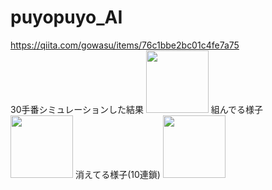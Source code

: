 # puyopuyo_AI
https://qiita.com/gowasu/items/76c1bbe2bc01c4fe7a75
<br>
30手番シミュレーションした結果
<img src="https://user-images.githubusercontent.com/91199395/157707041-52be3673-5ccf-4dca-96db-a8f5ce6d81d5.png" width="100vw">
組んでる様子
<img src="https://user-images.githubusercontent.com/91199395/157707173-59e3dbf6-10c3-4d0b-8f6d-513e5b3be78c.gif" width="100vw">
消えてる様子(10連鎖)
<img src="https://user-images.githubusercontent.com/91199395/157707287-aa893747-dcf4-4c9c-a9d6-dd65ca8db277.gif" width="100vw">
